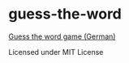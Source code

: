 # guess-the-word
[Guess the word game (German)](http://daign.github.com/guess-the-word/src/guess-the-word.html)

Licensed under MIT License
